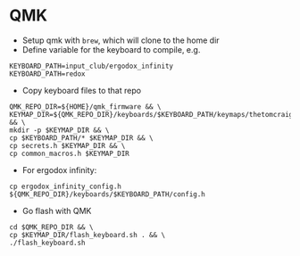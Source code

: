 # QMK


- Setup qmk with `brew`, which will clone to the home dir
- Define variable for the keyboard to compile, e.g.
```
KEYBOARD_PATH=input_club/ergodox_infinity
KEYBOARD_PATH=redox
```
- Copy keyboard files to that repo
```
QMK_REPO_DIR=${HOME}/qmk_firmware && \
KEYMAP_DIR=${QMK_REPO_DIR}/keyboards/$KEYBOARD_PATH/keymaps/thetomcraig && \
mkdir -p $KEYMAP_DIR && \
cp $KEYBOARD_PATH/* $KEYMAP_DIR && \
cp secrets.h $KEYMAP_DIR && \
cp common_macros.h $KEYMAP_DIR
```
- For ergodox infinity:
```
cp ergodox_infinity_config.h ${QMK_REPO_DIR}/keyboards/$KEYBOARD_PATH/config.h
```
- Go flash with QMK
```
cd $QMK_REPO_DIR && \
cp $KEYMAP_DIR/flash_keyboard.sh . && \
./flash_keyboard.sh
```

